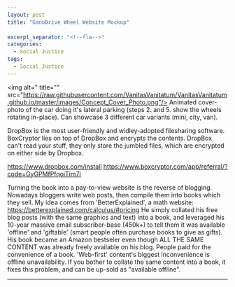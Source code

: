```yaml
---
layout: post
title: "GanoDrive Wheel Website Mockup"

excerpt_separator: "<!--fla-->"
categories:
  - Social Justice
tags:
  - Social Justice
---
```



<img alt=" title="" src="https://raw.githubusercontent.com/VanitasVanitatum/VanitasVanitatum.github.io/master/images/Concept_Cover_Photo.png"/>
Animated cover-photo of the car doing it's lateral parking (steps 2. and 5. show the wheels rotating in-place). Can showcase 3 different car variants (mini, city, van).

DropBox is the most user-friendly and widley-adopted filesharing software. BoxCryptor lies on top of DropBox and encrypts the contents. DropBox can't read your stuff, they only store the jumbled files, which are encrypted on either side by Dropbox.

https://www.dropbox.com/install
https://www.boxcryptor.com/app/referral/?code=GyGPMfPfqoiTim7I

Turning the book into a pay-to-view website is the reverse of blogging. Nowadays bloggers write web posts, then compile them into books which they sell. My idea comes from 'BetterExplained', a math website: https://betterexplained.com/calculus/#pricing He simply collated his free blog posts (with the same graphics and text) into a book, and leveraged his 10-year massive email subscriber-base (450k+) to tell them it was available 'offline' and 'giftable' (smart people often purchase books to give as gifts). His book became an Amazon bestseler even though ALL THE SAME CONTENT was already freely available on his blog. People paid for the convenience of a book. 'Web-first' content's biggest inconvenience is offline unavailability. If you bother to collate the same content into a book, it fixes this problem, and can be up-sold as "available offline".





___


